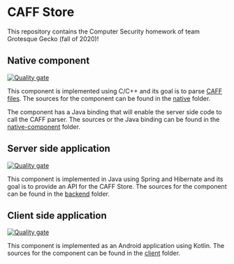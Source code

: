 # CAFF Store

This repository contains the Computer Security homework of team Grotesque Gecko (fall of 2020)!

## Native component

[![Quality gate](https://sonarcloud.io/api/project_badges/quality_gate?project=as3810t_COMPSEC-HW-GROTESQUE-GECKO-native)](https://sonarcloud.io/dashboard?id=as3810t_COMPSEC-HW-GROTESQUE-GECKO-native)

This component is implemented using C/C++ and its goal is to parse [CAFF files](https://www.crysys.hu/downloads/vihima06/2020/CAFF.txt). The sources for the component can be found in the [native](https://github.com/as3810t/COMPSEC-HW-GROTESQUE-GECKO/tree/main/native) folder.

The component has a Java binding that will enable the server side code to call the CAFF parser. The sources or the Java binding can be found in the [native-component](https://github.com/as3810t/COMPSEC-HW-GROTESQUE-GECKO/tree/main/native-component) folder.

## Server side application

[![Quality gate](https://sonarcloud.io/api/project_badges/quality_gate?project=as3810t_COMPSEC-HW-GROTESQUE-GECKO-server)](https://sonarcloud.io/dashboard?id=as3810t_COMPSEC-HW-GROTESQUE-GECKO-server)

This component is implemented in Java using Spring and Hibernate and its goal is to provide an API for the CAFF Store. The sources for the component can be found in the [backend](https://github.com/as3810t/COMPSEC-HW-GROTESQUE-GECKO/tree/main/backend) folder. 

## Client side application

[![Quality gate](https://sonarcloud.io/api/project_badges/quality_gate?project=as3810t_COMPSEC-HW-GROTESQUE-GECKO-client)](https://sonarcloud.io/dashboard?id=as3810t_COMPSEC-HW-GROTESQUE-GECKO-client)

This component is implemented as an Android application using Kotlin. The sources for the component can be found in the [client](https://github.com/as3810t/COMPSEC-HW-GROTESQUE-GECKO/tree/main/client) folder. 
